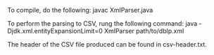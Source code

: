 To compile, do the following:
  javac XmlParser.java

To perform the parsing to CSV, rung the following command:
  java -Djdk.xml.entityExpansionLimit=0 XmlParser path/to/dblp.xml

The header of the CSV file produced can be found in csv-header.txt.